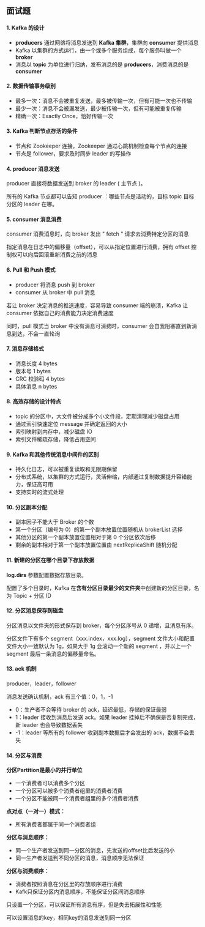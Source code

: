 ## 面试题

#### 1. Kafka 的设计

- **producers** 通过网络将消息发送到 **Kafka 集群**，集群向 **consumer** 提供消息
- Kafka 以集群的方式运行，由一个或多个服务组成，每个服务叫做一个 **broker**
- 消息以 **topic** 为单位进行归纳，发布消息的是 **producers**，消费消息的是 **consumer**



#### 2. 数据传输事务级别

- 最多一次：消息不会被重复发送，最多被传输一次，但有可能一次也不传输
- 最少一次：消息不会被漏发送，最少被传输一次，但有可能被重复传输
- 精确一次：Exactly Once，恰好传输一次



#### 3. Kafka 判断节点存活的条件

- 节点和 Zookeeper 连接，Zookeeper 通过心跳机制检查每个节点的连接
- 节点是 follower，要求及时同步 leader 的写操作



#### 4. producer 消息发送

producer 直接将数据发送到 broker 的 leader ( 主节点 )。

所有的 Kafka 节点都可以告知 producer ：哪些节点是活动的，目标 topic 目标分区的 leader 在哪。



#### 5. consumer 消息消费

consumer 消费消息时，向 broker 发出 " fetch " 请求去消费特定分区的消息

指定消息在日志中的偏移量（offset），可以从指定位置进行消费，拥有 offset 控制权可以向后回滚重新消费之前的消息



#### 6. Pull 和 Push 模式

- producer 将消息 push 到 broker
- consumer 从 broker 中 pull 消息

若让 broker 决定消息的推送速度，容易导致 consumer 端的崩溃，Kafka 让 consumer 依据自己的消费能力决定消费速度

同时，pull 模式当 broker 中没有消息可消费时，consumer 会自我阻塞直到新消息到达，不会一直轮询



#### 7. 消息存储格式

- 消息长度 4 bytes
- 版本号 1 bytes
- CRC 校验码 4 bytes
- 具体消息 n bytes



#### 8. 高效存储的设计特点

- topic 的分区中，大文件被分成多个小文件段，定期清理减少磁盘占用
- 通过索引快速定位 message 并确定返回的大小
- 索引映射到内存中，减少磁盘 IO
- 索引文件稀疏存储，降低占用空间



#### 9. Kafka 和其他传统消息中间件的区别

- 持久化日志，可以被重复读取和无限期保留
- 分布式系统，以集群的方式运行，灵活伸缩，内部通过复制数据提升容错能力，保证高可用
- 支持实时的流式处理



#### 10. 分区副本分配

- 副本因子不能大于 Broker 的个数
- 第一个分区（编号为 0）的第一个副本放置位置随机从 brokerList 选择
- 其他分区的第一个副本放置位置相对于第 0 个分区依次后移
- 剩余的副本相对于第一个副本放置位置由 nextReplicaShift 随机分配



#### 11. 新建的分区在哪个目录下存放数据

**log.dirs** 参数配置数据存放目录。

配置了多个目录时，Kafka 在**含有分区目录最少的文件夹**中创建新的分区目录，名为 Topic + 分区 ID



#### 12. 分区消息保存到磁盘

分区消息以文件夹的形式保存到 broker，每个分区序号从 0 递增，且消息有序。

分区文件下有多个 segment（xxx.index，xxx.log），segment 文件大小和配置文件大小一致默认为 1g，如果大于 1g 会滚动一个新的 segment ，并以上一个 segment 最后一条消息的偏移量命名。



#### 13. ack 机制

producer，leader，follower

消息发送确认机制，ack 有三个值：0，1，-1

- 0：生产者不会等待 broker 的 ack，延迟最低，存储的保证最弱
- 1：leader 接收到消息后发送 ack。如果 leader 挂掉后不确保是否复制完成，新 leader 也会导致数据丢失
- -1：leader 等所有的 follower 收到副本数据后才会发出的 ack，数据不会丢失



#### 14. 分区与消费

**分区Partition是最小的并行单位**

- 一个消费者可以消费多个分区
- 一个分区可以被多个消费者组里的消费者消费
- 一个分区不能被同一个消费者组里的多个消费者消费



**点对点（一对一）模式：**

- 所有消费者都属于同一个消费者组



**分区与消息顺序：**

- 同一个生产者发送到同一分区的消息，先发送的offset比后发送的小
- 同一生产者发送到不同分区的消息，消息顺序无法保证

**分区与消费顺序：**

- 消费者按照消息在分区里的存放顺序进行消费
- Kafk只保证分区内消息顺序，不能保证分区间消息顺序

只设置一个分区，可以保证所有消息有序，但是失去拓展性和性能

可以设置消息的key，相同key的消息发送到同一分区























